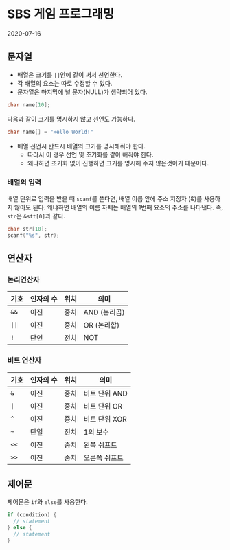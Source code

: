 # SBS 게임 프로그래밍

2020-07-16

## 문자열

- 배열은 크기를 `[]`안에 같이 써서 선언한다.
- 각 배열의 요소는 따로 수정할 수 있다.
- 문자열은 마지막에 널 문자(NULL)가 생략되어 있다.

```c
char name[10];
```

다음과 같이 크기를 명시하지 않고 선언도 가능하다.

```c
char name[] = "Hello World!"
```

- 배열 선언시 반드시 배열의 크기를 명시해줘야 한다. 
  - 따라서 이 경우 선언 및 초기화를 같이 해줘야 한다. 
  - 왜냐하면 초기화 없이 진행하면 크기를 명시해 주지 않은것이기 때문이다.

### 배열의 입력

배열 단위로 입력을 받을 때 `scanf`를 쓴다면, 배열 이름 앞에 주소 지정자 (&)를 사용하지 않아도 된다. 왜냐하면 배열의 이름 자체는 배열의 1번째 요소의 주소를 나타낸다. 즉, `str`은 `&stt[0]`과 같다.

```c
char str[10];
scanf("%s", str);
```

## 연산자

### 논리연산자

| 기호 | 인자의 수 | 위치 | 의미 |
| --- | --- | --- | --- |
| `&&` | 이진 | 중치 | AND (논리곱) |
| `\|\|` | 이진 | 중치 | OR (논리합) |
| `!` | 단인 | 전치 | NOT |

### 비트 연산자

| 기호 | 인자의 수 | 위치 | 의미 |
| --- | --- | --- | --- |
| `&` |  이진 | 중치 | 비트 단위 AND |
| `\|` |  이진 | 중치 | 비트 단위 OR  |
| `^` |  이진 | 중치 | 비트 단위 XOR |
| `~` |  단일 | 전치 | 1의 보수 |
| `<<` | 이진 | 중치 | 왼쪽 쉬프트 |
| `>>` | 이진 | 중치 | 오른쪽 쉬프트 |

## 제어문

제어문은 `if`와 `else`를 사용한다.

```c
if (condition) {
  // statement
} else {
  // statement 
}
```
